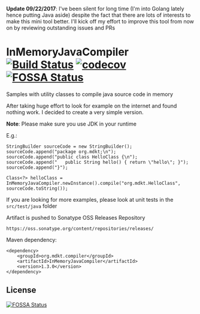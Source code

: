 **Update 09/22/2017**: I've been silent for long time (I'm into Golang lately hence putting Java aside) despite the fact that there are lots of interests to make this mini tool better. I'll kick off my effort to improve this tool from now on by reviewing outstanding issues and PRs

# InMemoryJavaCompiler [![Build Status](https://travis-ci.org/trung/InMemoryJavaCompiler.svg?branch=master)](https://travis-ci.org/trung/InMemoryJavaCompiler) [![codecov](https://codecov.io/gh/trung/InMemoryJavaCompiler/branch/master/graph/badge.svg)](https://codecov.io/gh/trung/InMemoryJavaCompiler) [![FOSSA Status](https://app.fossa.io/api/projects/git%2Bgithub.com%2Ftrung%2FInMemoryJavaCompiler.svg?type=shield)](https://app.fossa.io/projects/git%2Bgithub.com%2Ftrung%2FInMemoryJavaCompiler?ref=badge_shield)

Samples with utility classes to compile java source code in memory

After taking huge effort to look for example on the internet and found nothing work. I decided to create a very simple version.

**Note**: Please make sure you use JDK in your runtime

E.g.:

    StringBuilder sourceCode = new StringBuilder();
    sourceCode.append("package org.mdkt;\n");
    sourceCode.append("public class HelloClass {\n");
    sourceCode.append("   public String hello() { return \"hello\"; }");
    sourceCode.append("}");

    Class<?> helloClass = InMemoryJavaCompiler.newInstance().compile("org.mdkt.HelloClass", sourceCode.toString());

If you are looking for more examples, please look at unit tests in the `src/test/java` folder

Artifact is pushed to Sonatype OSS Releases Repository

    https://oss.sonatype.org/content/repositories/releases/

Maven dependency:

    <dependency>
        <groupId>org.mdkt.compiler</groupId>
        <artifactId>InMemoryJavaCompiler</artifactId>
        <version>1.3.0</version>
    </dependency>


## License
[![FOSSA Status](https://app.fossa.io/api/projects/git%2Bgithub.com%2Ftrung%2FInMemoryJavaCompiler.svg?type=large)](https://app.fossa.io/projects/git%2Bgithub.com%2Ftrung%2FInMemoryJavaCompiler?ref=badge_large)
